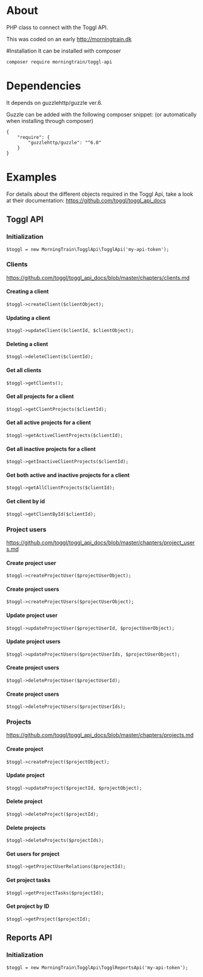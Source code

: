# About

PHP class to connect with the Toggl API.

This was coded on an early http://morningtrain.dk

#Installation
It can be installed with composer
```
composer require morningtrain/toggl-api
```

# Dependencies

It depends on guzzlehttp/guzzle ver.6.

Guzzle can be added with the following composer snippet:
(or automatically when installing through composer)

```
{
    "require": {
        "guzzlehttp/guzzle": "^6.0"
    }
}
```

# Examples

For details about the different objects required in the Toggl Api, take a look at their documentation:
https://github.com/toggl/toggl_api_docs

## Toggl API

### Initialization

```
$toggl = new MorningTrain\TogglApi\TogglApi('my-api-token');
```

### Clients

https://github.com/toggl/toggl_api_docs/blob/master/chapters/clients.md

#### Creating a client

```
$toggl->createClient($clientObject);
```

#### Updating a client

```
$toggl->updateClient($clientId, $clientObject);
```

#### Deleting a client

```
$toggl->deleteClient($clientId);
```

#### Get all clients

```
$toggl->getClients();
```

#### Get all projects for a client

```
$toggl->getClientProjects($clientId);
```

#### Get all active projects for a client

```
$toggl->getActiveClientProjects($clientId);
```

#### Get all inactive projects for a client

```
$toggl->getInactiveClientProjects($clientId);
```

#### Get both active and inactive projects for a client

```
$toggl->getAllClientProjects($clientId);
```

#### Get client by id

```
$toggl->getClientById($clientId);
```

### Project users

https://github.com/toggl/toggl_api_docs/blob/master/chapters/project_users.md

#### Create project user

```
$toggl->createProjectUser($projectUserObject);
```

#### Create project users

```
$toggl->createProjectUsers($projectUserObject);
```

#### Update project user

```
$toggl->updateProjectUser($projectUserId, $projectUserObject);
```

#### Update project users

```
$toggl->updateProjectUsers($projectUserIds, $projectUserObject);
```

#### Create project users

```
$toggl->deleteProjectUser($projectUserId);
```

#### Create project users

```
$toggl->deleteProjectUsers($projectUserIds);
```

### Projects
https://github.com/toggl/toggl_api_docs/blob/master/chapters/projects.md

#### Create project

```
$toggl->createProject($projectObject);
```

#### Update project

```
$toggl->updateProject($projectId, $projectObject);
```

#### Delete project

```
$toggl->deleteProject($projectId);
```

#### Delete projects

```
$toggl->deleteProjects($projectIds);
```

#### Get users for project

```
$toggl->getProjectUserRelations($projectId);
```

#### Get project tasks

```
$toggl->getProjectTasks($projectId);
```

#### Get project by ID

```
$toggl->getProject($projectId);
```

## Reports API

### Initialization

```
$toggl = new MorningTrain\TogglApi\TogglReportsApi('my-api-token');
```




